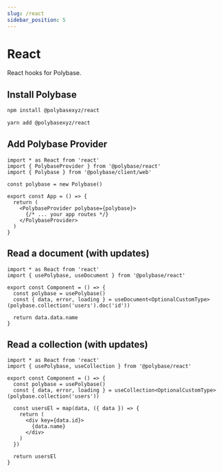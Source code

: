 ```yaml
---
slug: /react
sidebar_position: 5
---
```


# React

React hooks for Polybase.


## Install Polybase

```bash
npm install @polybasexyz/react
```
```bash
yarn add @polybasexyz/react
```


## Add Polybase Provider

```tsx
import * as React from 'react'
import { PolybaseProvider } from '@polybase/react'
import { Polybase } from '@polybase/client/web'

const polybase = new Polybase()

export const App = () => {
  return (
    <PolybaseProvider polybase={polybase}>
      {/* ... your app routes */}
    </PolybaseProvider>
  )
}
```

## Read a document (with updates)

```tsx
import * as React from 'react'
import { usePolybase, useDocument } from '@polybase/react'

export const Component = () => {
  const polybase = usePolybase()
  const { data, error, loading } = useDocument<OptionalCustomType>(polybase.collection('users').doc('id'))

  return data.data.name
}
```


## Read a collection (with updates)

```tsx
import * as React from 'react'
import { usePolybase, useCollection } from '@polybase/react'

export const Component = () => {
  const polybase = usePolybase()
  const { data, error, loading } = useCollection<OptionalCustomType>(polybase.collection('users'))

  const usersEl = map(data, ({ data }) => {
    return (
      <div key={data.id}>
        {data.name}
      </div>
    )
  })

  return usersEl
}
```